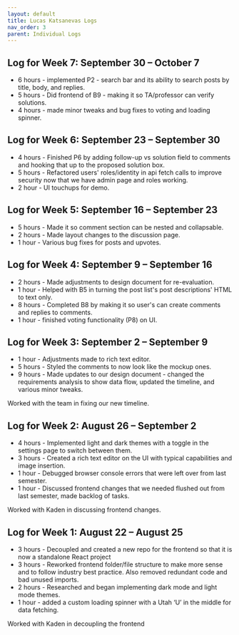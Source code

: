 ```yaml
---
layout: default
title: Lucas Katsanevas Logs
nav_order: 3
parent: Individual Logs
---
```



## Log for Week 7:  September 30 – October 7

- 6 hours - implemented P2 - search bar and its ability to search posts by title, body, and replies.
- 5 hours - Did frontend of B9 - making it so TA/professor can verify solutions.
- 4 hours - made minor tweaks and bug fixes to voting and loading spinner.


## Log for Week 6:  September 23 – September 30

- 4 hours - Finished P6 by adding follow-up vs solution field to comments and hooking that up to the proposed solution box. 
- 5 hours - Refactored users' roles/identity in api fetch calls to improve security now that we have admin page and roles working.
- 2 hour - UI touchups for demo.

## Log for Week 5:  September 16 – September 23

- 5 hours - Made it so comment section can be nested and collapsable.
- 2 hours - Made layout changes to the discussion page.
- 1 hour - Various bug fixes for posts and upvotes.

## Log for Week 4:  September 9 – September 16

- 2 hours - Made adjustments to design document for re-evaluation.
- 1 hour - Helped with B5 in turning the post list's post descriptions' HTML to text only.
- 8 hours - Completed B8 by making it so user's can create comments and replies to comments.
- 1 hour - finished voting functionality (P8) on UI.

## Log for Week 3:  September 2 – September 9

- 1 hour - Adjustments made to rich text editor.
- 5 hours - Styled the comments to now look like the mockup ones.
- 9 hours - Made updates to our design document - changed the requirements analysis to show data flow, updated the timeline, and various minor tweaks.

Worked with the team in fixing our new timeline.

## Log for Week 2:  August 26 – September 2
- 4 hours - Implemented light and dark themes with a toggle in the settings page to switch between them. 
- 3 hours - Created a rich text editor on the UI with typical capabilities and image insertion.
- 1 hour - Debugged browser console errors that were left over from last semester.
- 1 hour - Discussed frontend changes that we needed flushed out from last semester, made backlog of tasks.

Worked with Kaden in discussing frontend changes.

## Log for Week 1:  August 22 – August 25

- 3 hours - Decoupled and created a new repo for the frontend so that it is now a standalone React project 
- 3 hours - Reworked frontend folder/file structure to make more sense and to follow industry best practice. Also removed redundant code and bad unused imports.
- 2 hours - Researched and began implementing dark mode and light mode themes.
- 1 hour - added a custom loading spinner with a Utah ‘U’ in the middle for data fetching.

Worked with Kaden in decoupling the frontend
